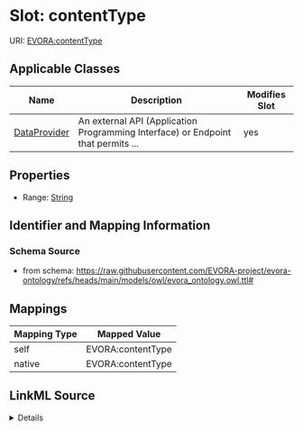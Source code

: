 

# Slot: contentType



URI: [EVORA:contentType](https://raw.githubusercontent.com/EVORA-project/evora-ontology/refs/heads/main/models/owl/evora_ontology.owl.ttl#contentType)



<!-- no inheritance hierarchy -->





## Applicable Classes

| Name | Description | Modifies Slot |
| --- | --- | --- |
| [DataProvider](DataProvider.md) | An external API (Application Programming Interface) or Endpoint that permits ... |  yes  |







## Properties

* Range: [String](String.md)





## Identifier and Mapping Information







### Schema Source


* from schema: https://raw.githubusercontent.com/EVORA-project/evora-ontology/refs/heads/main/models/owl/evora_ontology.owl.ttl#




## Mappings

| Mapping Type | Mapped Value |
| ---  | ---  |
| self | EVORA:contentType |
| native | EVORA:contentType |




## LinkML Source

<details>
```yaml
name: contentType
from_schema: https://raw.githubusercontent.com/EVORA-project/evora-ontology/refs/heads/main/models/owl/evora_ontology.owl.ttl#
rank: 1000
alias: contentType
domain_of:
- DataProvider
range: string

```
</details>